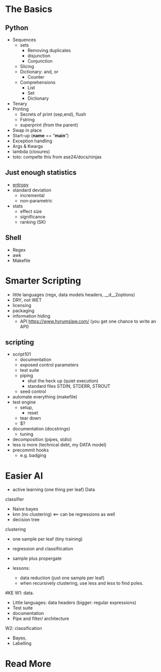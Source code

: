 # The Basics

## Python 

- Sequences
  - sets
    - Removing duplicates
    - disjunction
    - Conjunction
  - Slicing
  - Dictionary: and, or
    - Counter
  - Comprehensions
    - List
    - Set
    - Dictionary
- Tenary
- Printing
  - Secrets of print (sep,end), flush
  - Fstring
  - superprint (from the parent)
- Swap in place
- Start-up (__name__ == “__main__”)
- Exception handling
- Args & Kwargs
- lambda (closures)
- toto: compelte this from ase24/docs/ninjas

## Just enough statistics

- [entropy](entropy.md)
- standard deviation
  - incremental
  - non-parametric
- stats
  - effect size
  - significance
  - ranking (SK)

## Shell

- Regex
- awk
- Makefile

# Smarter Scripting
- little languages (regx, data models headers, __d__2options)
- DRY, not WET
- licensing
- packaging
- information hiding
  - API https://www.hyrumslaw.com/ (you get one chance to write an API)

## scripting

- script101
    - documentation
  - exposed control parameters
  - test suite
  - piping
    - shut the heck up (quiet execution)
    - standard files STDIN, STDERR, STROUT
  - seed control
- automate everything (makefile)
- test engine
  - setup,
    - reset
  - tear down
  - $?
- documentation (docstrings)
  - tuning
- decomposition (pipes, stdio)
- less is more (technical debt, my DATA model)
- precommit hooks
  - e.g. badging

# Easier AI

- active learning (one thing per leaf)
Data

classifier
- Naive bayes
- knn (no clustering) <== can be regressions as well
- decision tree

clustering
- one sample per leaf (tiny training)
- regression and classifiication
- sample plus propergate

- lessons:
  - data reduction (just one sample per leaf)
  - when recursively clustering, use less and less to find poles.

#KE
W1: data.
  -   Little languages: data headers (bigger: regular expressions)
- Test suite
- documentation
- Pipe and filter/ architecture

W2: classification
- Bayes, 
- Labelling

# Read More
